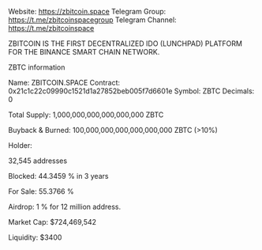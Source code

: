 Website: https://zbitcoin.space
Telegram Group: https://t.me/zbitcoinspacegroup
Telegram Channel: https://t.me/zbitcoinspace

ZBITCOIN IS THE FIRST DECENTRALIZED IDO (LUNCHPAD) PLATFORM FOR THE BINANCE SMART CHAIN NETWORK.



ZBTC information

Name: ZBITCOIN.SPACE
Contract: 0x21c1c22c09990c1521d1a27852beb005f7d6601e
Symbol: ZBTC
Decimals: 0

Total Supply:
1,000,000,000,000,000,000 ZBTC

Buyback & Burned: 100,000,000,000,000,000,000 ZBTC (>10%)

Holder: 

32,545 addresses

Blocked: 	44.3459 % in 3 years

For Sale: 55.3766 %

Airdrop: 1 % for 12 million address.

Market Cap:
$724,469,542

Liquidity: $3400



